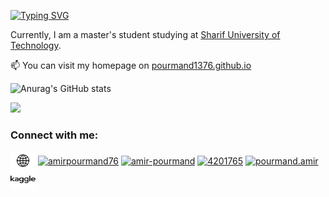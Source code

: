[![Typing SVG](https://readme-typing-svg.herokuapp.com?color=%2336BCF7&lines=Hi%2C+I+am+Amir+Pourmand)](https://git.io/typing-svg)

Currently, I am a master's student studying at [Sharif University of Technology](http://www.sharif.edu/). 

📫 You can visit my homepage on [pourmand1376.github.io](pourmand1376.github.io)

![Anurag's GitHub stats](https://github-readme-stats.vercel.app/api?username=pourmand1376&show_icons=true)


![](https://visitor-badge.glitch.me/badge?page_id=pourmand1376.pourmand1376)

<h3 align="left">Connect with me:</h3>
<p align="left">
 
  <a href="https://pourmand1376.github.io" target="blank"><img align="center" src="https://raw.githubusercontent.com/pourmand1376/pourmand1376/main/icons/web.svg" alt="amirpourmand76" height="30" width="40" /></a>
<a href="https://twitter.com/amirpourmand76" target="blank"><img align="center" src="https://raw.githubusercontent.com/rahuldkjain/github-profile-readme-generator/master/src/images/icons/Social/twitter.svg" alt="amirpourmand76" height="30" width="40" /></a>
<a href="https://linkedin.com/in/amir-pourmand" target="blank"><img align="center" src="https://raw.githubusercontent.com/rahuldkjain/github-profile-readme-generator/master/src/images/icons/Social/linked-in-alt.svg" alt="amir-pourmand" height="30" width="40" /></a>
<a href="https://stackoverflow.com/users/4201765" target="blank"><img align="center" src="https://raw.githubusercontent.com/rahuldkjain/github-profile-readme-generator/master/src/images/icons/Social/stack-overflow.svg" alt="4201765" height="30" width="40" /></a>
<a href="https://instagram.com/pourmand.amir" target="blank"><img align="center" src="https://raw.githubusercontent.com/rahuldkjain/github-profile-readme-generator/master/src/images/icons/Social/instagram.svg" alt="pourmand.amir" height="30" width="40" /></a>
<a href="https://www.kaggle.com/amirpourmand" target="blank"><img align="center" src="https://raw.githubusercontent.com/pourmand1376/pourmand1376/main/icons/kaggle.svg" alt="amirpourmand" height="30" width="40" /></a>

  

  </p>
